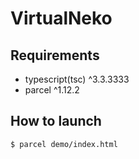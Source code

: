 # VirtualNeko

## Requirements

- typescript(tsc) ^3.3.3333
- parcel ^1.12.2

## How to launch

```bash
$ parcel demo/index.html
```
